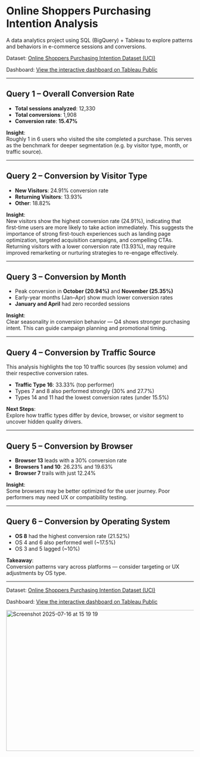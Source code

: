 # Online Shoppers Purchasing Intention Analysis  
A data analytics project using SQL (BigQuery) + Tableau to explore patterns and behaviors in e-commerce sessions and conversions.

Dataset: [Online Shoppers Purchasing Intention Dataset (UCI)](https://archive.ics.uci.edu/ml/datasets/Online+Shoppers+Purchasing+Intention+Dataset)

Dashboard: [View the interactive dashboard on Tableau Public](https://public.tableau.com/app/profile/rui.campos/viz/OnlineShoppersPurchasingIntentionDataset/Dashboard)

---

## Query 1 – Overall Conversion Rate

- **Total sessions analyzed**: 12,330  
- **Total conversions**: 1,908  
- **Conversion rate**: **15.47%**

**Insight**:  
Roughly 1 in 6 users who visited the site completed a purchase. This serves as the benchmark for deeper segmentation (e.g. by visitor type, month, or traffic source).

---

## Query 2 – Conversion by Visitor Type

- **New Visitors**: 24.91% conversion rate  
- **Returning Visitors**: 13.93%  
- **Other**: 18.82%

**Insight**:  
New visitors show the highest conversion rate (24.91%), indicating that first-time users are more likely to take action immediately. This suggests the importance of strong first-touch experiences such as landing page optimization, targeted acquisition campaigns, and compelling CTAs.
Returning visitors with a lower conversion rate (13.93%), may require improved remarketing or nurturing strategies to re-engage effectively.

---

## Query 3 – Conversion by Month

- Peak conversion in **October (20.94%)** and **November (25.35%)**
- Early-year months (Jan–Apr) show much lower conversion rates
- **January and April** had zero recorded sessions

**Insight**:  
Clear seasonality in conversion behavior — Q4 shows stronger purchasing intent. This can guide campaign planning and promotional timing.

---

## Query 4 – Conversion by Traffic Source

This analysis highlights the top 10 traffic sources (by session volume) and their respective conversion rates.

- **Traffic Type 16**: 33.33% (top performer)
- Types 7 and 8 also performed strongly (30% and 27.7%)
- Types 14 and 11 had the lowest conversion rates (under 15.5%)

**Next Steps**:  
Explore how traffic types differ by device, browser, or visitor segment to uncover hidden quality drivers.

---

## Query 5 – Conversion by Browser

- **Browser 13** leads with a 30% conversion rate
- **Browsers 1 and 10**: 26.23% and 19.63%
- **Browser 7** trails with just 12.24%

**Insight**:  
Some browsers may be better optimized for the user journey. Poor performers may need UX or compatibility testing.

---

## Query 6 – Conversion by Operating System

- **OS 8** had the highest conversion rate (21.52%)
- OS 4 and 6 also performed well (~17.5%)
- OS 3 and 5 lagged (~10%)

**Takeaway**:  
Conversion patterns vary across platforms — consider targeting or UX adjustments by OS type.

---

Dataset: [Online Shoppers Purchasing Intention Dataset (UCI)](https://archive.ics.uci.edu/ml/datasets/Online+Shoppers+Purchasing+Intention+Dataset)

Dashboard: [View the interactive dashboard on Tableau Public](https://public.tableau.com/app/profile/rui.campos/viz/OnlineShoppersPurchasingIntentionDataset/Dashboard)

<img width="848" height="378" alt="Screenshot 2025-07-16 at 15 19 19" src="https://github.com/user-attachments/assets/d6c71edc-358f-408e-afc5-192d791065d8" />

